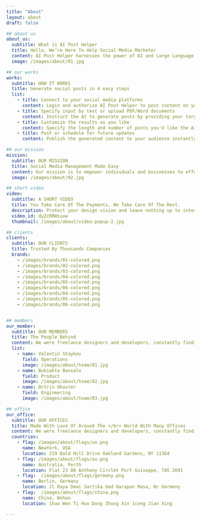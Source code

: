```yaml
---
title: "About"
layout: about
draft: false

## about us
about_us:
  subtitle: What is AI Post Helper
  title: Hello, We’re Here To Help Social Media Marketer
  content: AI Post Helper harnesses the power of AI and Large Language Model to simplify the lives of social media marketers. It automates the most tedious aspects of social media management, specifically generating and updating content across various platforms.
  image: /images/about/01.jpg

## our works
works:
  subtitle: HOW IT WORKS
  title: Generate social posts in 4 easy steps
  list:
    - title: Connect to your social media platforms
      content: Login and authorize AI Post Helper to post content on your behalf. 
    - title: Specify input by text or upload PDF/Word documents 
      content: Instruct the AI to generate posts by providing your target audience and a description. Fine-tune the content even more by uploading your own documents in PDF or Word formats.
    - title: Customize the results as you like
      content: Specify the length and number of posts you'd like the AI to create. Personalize the styles and tones of the posts and modify them as you wish.
    - title: Post or schedule for future updates
      content: Publish the generated content to your audience instantly or according to your own schedule.

## our mission
mission:
  subtitle: OUR MISSION
  title: Social Media Management Made Easy
  content: Our mission is to empower individuals and businesses to effortlessly manage their social media footprint. We provide a seamless platform that connects to your social media accounts, allowing you to easily create and schedule engaging posts. With AI Post Helper, users can streamline their social media strategy by generating personalized content tailored to their target audience. Our goal is to simplify social media management, giving users more time to focus on what matters most.
  image: /images/about/02.jpg

## short video
video:
  subtitle: A SHORT VIDEO
  title: You Take Care Of The Payments, We Take Care Of The Rest.
  description: Protect your design vision and leave nothing up to interpretation with interaction recipes. Quickly share and access all your team members interactions by using libraries, ensuring consistcy throughout the.
  video_id: dyZcRRWiuuw
  thumbnail: /images/about/video-popup-2.jpg

## clients
clients:
  subtitle: OUR CLIENTS
  title: Trusted By Thousands Companies
  brands:
    - /images/brands/01-colored.png
    - /images/brands/02-colored.png
    - /images/brands/03-colored.png
    - /images/brands/04-colored.png
    - /images/brands/05-colored.png
    - /images/brands/06-colored.png
    - /images/brands/04-colored.png
    - /images/brands/05-colored.png
    - /images/brands/06-colored.png


## members
our_member:
  subtitle: OUR MEMBERS
  title: The People Behind
  content: We were freelance designers and developers, constantly finding </br> ourselves deep in vague feedback. This made every client and team
  list:
    - name: Valentin Staykov
      field: Operations
      image: /images/about/team/01.jpg
    - name: Bukiakta Bansalo
      field: Product
      image: /images/about/team/02.jpg
    - name: Ortrin Okaster
      field: Engineering
      image: /images/about/team/03.jpg

## office
our_office:
  subtitle: OUR OFFICES
  title: Made With Love Of Around The </br> World With Many Offices
  content: We were freelance designers and developers, constantly finding </br> ourselves deep in vague feedback. This made every client and team
  countries:
    - flag: /images/about/flags/us.png
      name: NewYork, USA
      location: 219 Bald Hill Drive Oakland Gardens, NY 11364
    - flag: /images/about/flags/au.png
      name: Australia, Perth
      location: Flat 23 80 Anthony Circlet Port Guiseppe, TAS 2691
    - flag:  /images/about/flags/germany.png
      name: Berlin, Germany
      location: Jl Raya Dewi Sartika Ged Harapan Masa, Br Germeny
    - flag:  /images/about/flags/china.png
      name: China, Wohan
      location: 1hao Wen Ti Huo Dong Zhong Xin 1ceng Jian Xing

---
```


